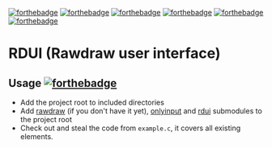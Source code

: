 [![forthebadge](https://forthebadge.com/images/badges/ctrl-c-ctrl-v.svg)](https://forthebadge.com) [![forthebadge](https://forthebadge.com/images/badges/0-percent-optimized.svg)](https://forthebadge.com) [![forthebadge](https://forthebadge.com/images/badges/it-works-why.svg)](https://forthebadge.com) [![forthebadge](https://forthebadge.com/images/badges/powered-by-black-magic.svg)](https://forthebadge.com) [![forthebadge](https://forthebadge.com/images/badges/uses-badges.svg)](https://forthebadge.com) [![forthebadge](https://forthebadge.com/images/badges/compatibility-club-penguin.svg)](https://forthebadge.com)
# RDUI (**R**awdraw **u**ser **i**nterface) 

## Usage [![forthebadge](https://forthebadge.com/images/badges/works-on-my-machine.svg)](https://forthebadge.com)
- Add the project root to included directories
- Add [rawdraw](https://github.com/cntools/rawdraw) (if you don't have it yet),
[onlyinput](https://github.com/overlisted/onlyinput) and [rdui](https://github.com/overlisted/rdui) submodules to the
project root
- Check out and steal the code from `example.c`, it covers all existing elements. 

